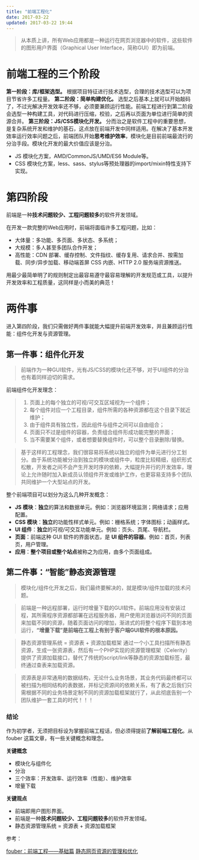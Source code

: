 ```yaml
---
title: "前端工程化"
date: 2017-03-22
updated: 2017-03-22 19:44
---
```


> 从本质上讲，所有Web应用都是一种运行在网页浏览器中的软件，这些软件的图形用户界面（Graphical User Interface，简称GUI）即为前端。

# 前端工程的三个阶段

**第一阶段：库/框架选型。** 
根据项目特征进行技术选型，合理的技术选型可以为项目节省许多工程量。
**第二阶段：简单构建优化。**
选型之后基本上就可以开始敲码了，不过光解决开发效率还不够，必须要兼顾运行性能。前端工程进行到第二阶段会选型一种构建工具，对代码进行压缩，校验，之后再以页面为单位进行简单的资源合并。
**第三阶段：JS/CSS模块化开发。**
分而治之是软件工程中的重要思想，是复杂系统开发和维护的基石，这点放在前端开发中同样适用。在解决了基本开发效率运行效率问题之后，前端团队开始**思考维护效率**，模块化是目前前端最流行的分治手段。模块化开发的最大价值应该是分治。
- JS 模块化方案，AMD/CommonJS/UMD/ES6 Module等。
- CSS 模块化方案，less、sass、stylus等预处理器的import/mixin特性支持下实现。

# 第四阶段

前端是一种**技术问题较少、工程问题较多**的软件开发领域。

在开发一款完整的Web应用时，前端将面临许多工程问题，比如：
- 大体量：多功能、多页面、多状态、多系统；
- 大规模：多人甚至多团队合作开发；
- 高性能：CDN 部署、缓存控制、文件指纹、缓存复用、请求合并、按需加载、同步/异步加载、移动端首屏 CSS 内嵌、HTTP 2.0 服务端资源推送。

用最少最简单明了的规则制定出最容易遵守最容易理解的开发规范或工具，以提升开发效率和工程质量，这同样是小而美的典范！

# 两件事

进入第四阶段，我们只需做好两件事就能大幅提升前端开发效率，并且兼顾运行性能：组件化开发与资源管理。

## 第一件事：组件化开发 ##

> 前端作为一种GUI软件，光有JS/CSS的模块化还不够，对于UI组件的分治也有着同样迫切的需求。

前端组件化开发理念：
> 1. 页面上的每个独立的可视/可交互区域视为一个组件；
> 2. 每个组件对应一个工程目录，组件所需的各种资源都在这个目录下就近维护；
> 3. 由于组件具有独立性，因此组件与组件之间可以自由组合；
> 4. 页面只不过是组件的容器，负责组合组件形成功能完整的界面；
> 5. 当不需要某个组件，或者想要替换组件时，可以整个目录删除/替换。

> 基于这样的工程理念，我们很容易将系统以独立的组件为单元进行分工划分。由于系统功能被分治到独立的模块或组件中，粒度比较精细，组织形式松散，开发者之间不会产生开发时序的依赖，大幅提升并行的开发效率，理论上允许随时加入新成员认领组件开发或维护工作，也更容易支持多个团队共同维护一个大型站点的开发。

整个前端项目可以划分为这么几种开发概念：
- **JS 模块**：**独立**的算法和数据单元。例如：浏览器环境监测；网络请求；应用配置。
- **CSS 模块**：**独立**的功能性样式单元。例如：栅格系统；字体图标；动画样式。
- **UI 组件**：**独立**的可视/可交互功能单元。例如：页头、页尾、导航栏。
- **页面**：前端这种 GUI 软件的界面状态，是 **UI 组件的容器**。例如：首页，列表页，用户管理。
- **应用**：**整个项目或整个站点**被称之为应用，由多个页面组成。

## 第二件事：“智能”静态资源管理 ##

> 模块化/组件化开发之后，我们最终要解决的，就是模块/组件加载的技术问题。

> 前端是一种远程部署，运行时增量下载的GUI软件。前端应用没有安装过程，其所需程序资源都部署在远程服务器，用户使用浏览器访问不同的页面来加载不同的资源，随着页面访问的增加，渐进式的将整个程序下载到本地运行，**“增量下载”是前端在工程上有别于客户端GUI软件的根本原因。**

> 静态资源管理系统 = 资源表 + 资源加载框架
> 通过一个小工具扫描所有静态资源，生成一张资源表，然后有一个PHP实现的资源管理框架（Celerity）提供了资源加载接口，替代了传统的script/link等静态的资源加载标签，最终通过查表来加载资源。

> 资源表是非常通用的数据结构，无论什么业务场景，其业务代码最终都可以被扫描为相同结构的表数据，并标记资源间的依赖关系，有了表之后我们只需根据不同的业务场景定制不同的资源加载框架就行了，从此彻底告别一个团队维护一套工具的时代！！！


### 结论

作为初学者，无须把目标设为掌握前端工程话，但必须得提前**了解前端工程化**。从 fouber 这篇文章，有一些关键概念和理念。

**关键概念**
- 模块化与组件化
- 分治
- 三个效率：开发效率、运行效率（性能）、维护效率
- 增量下载

**关键观点**
- 前端即用户图形界面。
- 前端是一种**技术问题较少、工程问题较多**的软件开发领域。
- 静态资源管理系统 = 资源表 + 资源加载框架


参考：

[fouber：前端工程——基础篇](https://github.com/fouber/blog/issues/10)
[静态网页资源的管理和优化](http://velocity.oreilly.com.cn/2010/index.php?func=session&name=静态网页资源的管理和优化)
